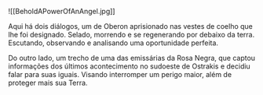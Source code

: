 ![[BeholdAPowerOfAnAngel.jpg]]

Aqui há dois diálogos, um de Oberon aprisionado nas vestes de coelho que lhe foi designado. Selado, morrendo e se regenerando por debaixo da terra. Escutando, observando e analisando uma oportunidade perfeita.

Do outro lado, um trecho de uma das emissárias da Rosa Negra, que captou informações dos últimos acontecimento no sudoeste de Ostrakis e decidiu falar para suas iguais. Visando interromper um perigo maior, além de proteger mais sua Terra.